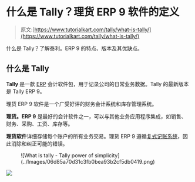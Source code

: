 # 什么是 Tally？理货 ERP 9 软件的定义

> 原文:[https://www.tutorialkart.com/tally/what-is-tally/](https://www.tutorialkart.com/tally/what-is-tally/)

什么是 Tally？了解泰利。ERP 9 的特点、版本及其优缺点。

## 什么是 Tally

**Tally** 是一款 [ERP](https://www.tutorialkart.com/erp/what-is-erp-enterprise-resource-planning/) 会计软件包，用于记录公司的日常业务数据。Tally 的最新版本是 Tally ERP 9。

理货 ERP 9 软件是一个广受好评的财务会计系统和库存管理系统。

**理货。ERP 9** 是最好的会计软件之一，可以与其他业务应用程序集成，如销售、财务、采购、工资、库存等。

**理货软件**详细存储每个账户的所有业务交易。理货 ERP 9 遵循[复式记账系统](https://www.tutorialkart.com/accounting/double-entry-system-in-accounting/)，因此消除和纠正可能的错误。

<figure class="aligncenter">![What is tally - Tally power of simplicity](../Images/06d85a70d31c3fb0bea93b2cf5db0419.png)</figure>

[![](../Images/925da31b32d6bc3827932f6c8afb11bb.png)](https://www.tutorialkart.com/)